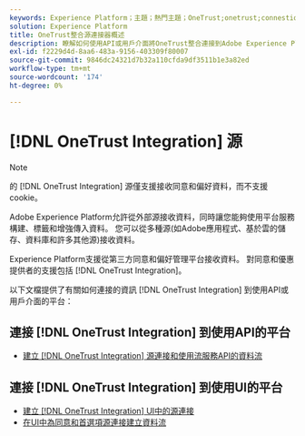 ```yaml
---
keywords: Experience Platform；主題；熱門主題；OneTrust;onetrust;connestion;concent and preferences;compliance
solution: Experience Platform
title: OneTrust整合源連接器概述
description: 瞭解如何使用API或用戶介面將OneTrust整合連接到Adobe Experience Platform。
exl-id: f2229d4d-8aa6-483a-9156-403309f80007
source-git-commit: 9846dc24321d7b32a110cfda9df3511b1e3a82ed
workflow-type: tm+mt
source-wordcount: '174'
ht-degree: 0%

---
```


# [!DNL OneTrust Integration] 源

>[!NOTE]
>
>的 [!DNL OneTrust Integration] 源僅支援接收同意和偏好資料，而不支援cookie。

Adobe Experience Platform允許從外部源接收資料，同時讓您能夠使用平台服務構建、標籤和增強傳入資料。 您可以從多種源(如Adobe應用程式、基於雲的儲存、資料庫和許多其他源)接收資料。

Experience Platform支援從第三方同意和偏好管理平台接收資料。 對同意和優惠提供者的支援包括 [!DNL OneTrust Integration]。

以下文檔提供了有關如何連接的資訊 [!DNL OneTrust Integration] 到使用API或用戶介面的平台：

## 連接 [!DNL OneTrust Integration] 到使用API的平台

- [建立 [!DNL OneTrust Integration] 源連接和使用流服務API的資料流](../../tutorials/api/create/consent-and-preferences/onetrust.md)

## 連接 [!DNL OneTrust Integration] 到使用UI的平台

- [建立 [!DNL OneTrust Integration] UI中的源連接](../../tutorials/ui/create/consent-and-preferences/onetrust.md)
- [在UI中為同意和首選項源連接建立資料流](../../tutorials/ui/dataflow/consent-and-preferences.md)
